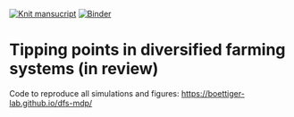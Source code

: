 [![Knit mansucript](https://github.com/boettiger-lab/dfs-mdp/actions/workflows/rocker.yml/badge.svg)](https://github.com/boettiger-lab/dfs-mdp/actions/workflows/rocker.yml) [![Binder](https://mybinder.org/badge_logo.svg)](https://mybinder.org/v2/gh/boettiger-lab/dfs-mdp/HEAD)

# Tipping points in diversified farming systems (in review)

Code to reproduce all simulations and figures: https://boettiger-lab.github.io/dfs-mdp/
